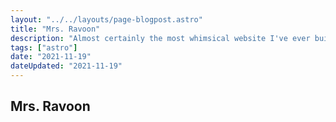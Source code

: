 ```yaml
---
layout: "../../layouts/page-blogpost.astro"
title: "Mrs. Ravoon"
description: "Almost certainly the most whimsical website I've ever built"
tags: ["astro"]
date: "2021-11-19"
dateUpdated: "2021-11-19"
---
```


## Mrs. Ravoon
